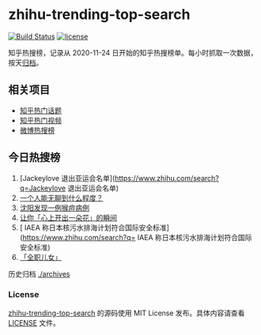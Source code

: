 # zhihu-trending-top-search

[![Build Status](https://github.com/justjavac/zhihu-trending-top-search/workflows/ci/badge.svg?branch=main)](https://github.com/justjavac/zhihu-trending-top-search/actions)
[![license](https://img.shields.io/github/license/justjavac/zhihu-trending-top-search)](https://github.com/justjavac/zhihu-trending-top-search/blob/main/LICENSE)

知乎热搜榜，记录从 2020-11-24
日开始的知乎热搜榜单。每小时抓取一次数据，按天[归档](./archives)。

## 相关项目

- [知乎热门话题](https://github.com/justjavac/zhihu-trending-hot-questions)
- [知乎热门视频](https://github.com/justjavac/zhihu-trending-hot-video)
- [微博热搜榜](https://github.com/justjavac/weibo-trending-hot-search)

## 今日热搜榜

<!-- BEGIN -->
<!-- 最后更新时间 Wed Jul 05 2023 02:17:32 GMT+0800 (China Standard Time) -->

1. [Jackeylove 退出亚运会名单](https://www.zhihu.com/search?q=Jackeylove
   退出亚运会名单)
1. [一个人能无聊到什么程度？](https://www.zhihu.com/search?q=一个人能无聊到什么程度？)
1. [沈阳发现一例猴痘病例](https://www.zhihu.com/search?q=沈阳发现一例猴痘病例)
1. [让你「心上开出一朵花」的瞬间](https://www.zhihu.com/search?q=让你「心上开出一朵花」的瞬间)
1. [	IAEA
   称日本核污水排海计划符合国际安全标准](https://www.zhihu.com/search?q=	IAEA
   称日本核污水排海计划符合国际安全标准)
1. [「全职儿女」](https://www.zhihu.com/search?q=「全职儿女」)

<!-- END -->

历史归档 [./archives](./archives)

### License

[zhihu-trending-top-search](https://github.com/justjavac/zhihu-trending-top-search)
的源码使用 MIT License 发布。具体内容请查看 [LICENSE](./LICENSE) 文件。
